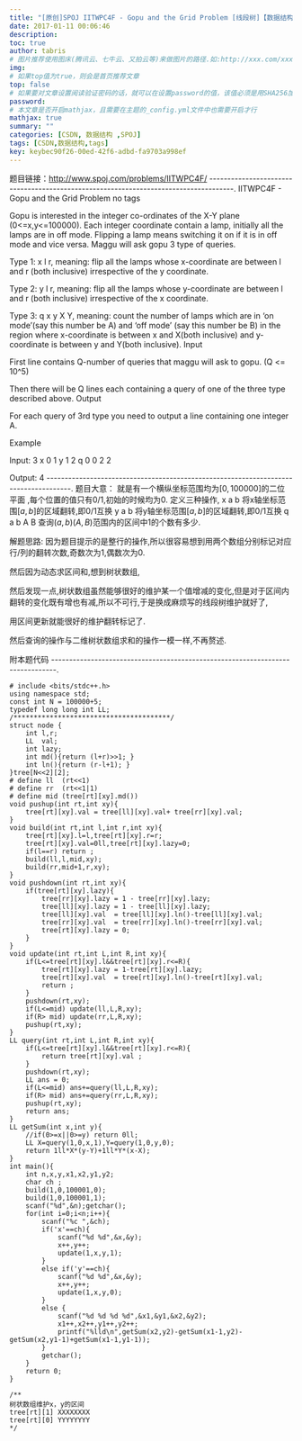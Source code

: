 ```yaml
---
title: "[原创]SPOJ IITWPC4F - Gopu and the Grid Problem [线段树]【数据结构】"
date: 2017-01-11 00:06:46
description:
toc: true
author: tabris
# 图片推荐使用图床(腾讯云、七牛云、又拍云等)来做图片的路径.如:http://xxx.com/xxx.jpg
img:
# 如果top值为true，则会是首页推荐文章
top: false
# 如果要对文章设置阅读验证密码的话，就可以在设置password的值，该值必须是用SHA256加密后的密码，防止被他人识破
password:
# 本文章是否开启mathjax，且需要在主题的_config.yml文件中也需要开启才行
mathjax: true
summary: ""
categories: [CSDN, 数据结构 ,SPOJ]
tags: [CSDN,数据结构,tags]
key: keybec90f26-00ed-42f6-adbd-fa9703a998ef
---
```


题目链接：http://www.spoj.com/problems/IITWPC4F/
-------------------------------------------------------------------------------------.
IITWPC4F - Gopu and the Grid Problem
no tags

Gopu is interested in the integer co-ordinates of the X-Y plane (0<=x,y<=100000). Each integer coordinate contain a lamp, initially all the lamps are in off mode. Flipping a lamp means switching it on if it is in off mode and vice versa. Maggu will ask gopu 3 type of queries.


Type 1:  x l r,  meaning: flip all the lamps whose x-coordinate are between l and r (both inclusive) irrespective of the y coordinate.


Type 2:  y l r, meaning: flip all the lamps whose y-coordinate are between l and r (both inclusive) irrespective of the x coordinate.


Type 3: q x y X Y, meaning: count the number of lamps which are in ‘on mode’(say this number be A) and ‘off mode’ (say this number  be B) in the region where x-coordinate is between x and X(both inclusive) and y-coordinate is between y and Y(both inclusive).
Input

First line contains Q-number of queries that maggu will ask to gopu. (Q <= 10^5)

Then there will be Q lines each containing a query of one of the three type described above.
Output

 For each query of 3rd type you need to output a line containing one integer A.

Example

Input:
3
x 0 1
y 1 2
q 0 0 2 2

 Output:
 4
-------------------------------------------------------------------------------------.
题目大意：
就是有一个横纵坐标范围均为$[0,100000]$的二位平面 ,每个位置的值只有0/1,初始的时候均为0.
定义三种操作,
x a b 将x轴坐标范围$[a,b]$的区域翻转,即0/1互换
y a b 将y轴坐标范围$[a,b]$的区域翻转,即0/1互换
q a b A B 查询$(a,b)(A,B)$范围内的区间中1的个数有多少.


解题思路:
因为题目提示的是整行的操作,所以很容易想到用两个数组分别标记对应行/列的翻转次数,奇数次为1,偶数次为0.

然后因为动态求区间和,想到树状数组,

然后发现一点,树状数组虽然能够很好的维护某一个值增减的变化,但是对于区间内翻转的变化既有增也有减,所以不可行,于是换成麻烦写的线段树维护就好了,

用区间更新就能很好的维护翻转标记了.

然后查询的操作与二维树状数组求和的操作一模一样,不再赘述.

附本题代码
-------------------------------------------------------------------------------.
```
# include <bits/stdc++.h>
using namespace std;
const int N = 100000+5;
typedef long long int LL;
/***************************************/
struct node {
    int l,r;
    LL  val;
    int lazy;
    int md(){return (l+r)>>1; }
    int ln(){return (r-l+1); }
}tree[N<<2][2];
# define ll  (rt<<1)
# define rr  (rt<<1|1)
# define mid (tree[rt][xy].md())
void pushup(int rt,int xy){
    tree[rt][xy].val = tree[ll][xy].val+ tree[rr][xy].val;
}
void build(int rt,int l,int r,int xy){
    tree[rt][xy].l=l,tree[rt][xy].r=r;
    tree[rt][xy].val=0ll,tree[rt][xy].lazy=0;
    if(l==r) return ;
    build(ll,l,mid,xy);
    build(rr,mid+1,r,xy);
}
void pushdown(int rt,int xy){
    if(tree[rt][xy].lazy){
        tree[rr][xy].lazy = 1 - tree[rr][xy].lazy;
        tree[ll][xy].lazy = 1 - tree[ll][xy].lazy;
        tree[ll][xy].val  = tree[ll][xy].ln()-tree[ll][xy].val;
        tree[rr][xy].val  = tree[rr][xy].ln()-tree[rr][xy].val;
        tree[rt][xy].lazy = 0;
    }
}
void update(int rt,int L,int R,int xy){
    if(L<=tree[rt][xy].l&&tree[rt][xy].r<=R){
        tree[rt][xy].lazy = 1-tree[rt][xy].lazy;
        tree[rt][xy].val  = tree[rt][xy].ln()-tree[rt][xy].val;
        return ;
    }
    pushdown(rt,xy);
    if(L<=mid) update(ll,L,R,xy);
    if(R> mid) update(rr,L,R,xy);
    pushup(rt,xy);
}
LL query(int rt,int L,int R,int xy){
    if(L<=tree[rt][xy].l&&tree[rt][xy].r<=R){
        return tree[rt][xy].val ;
    }
    pushdown(rt,xy);
    LL ans = 0;
    if(L<=mid) ans+=query(ll,L,R,xy);
    if(R> mid) ans+=query(rr,L,R,xy);
    pushup(rt,xy);
    return ans;
}
LL getSum(int x,int y){
    //if(0>=x||0>=y) return 0ll;
    LL X=query(1,0,x,1),Y=query(1,0,y,0);
    return 1ll*X*(y-Y)+1ll*Y*(x-X);
}
int main(){
    int n,x,y,x1,x2,y1,y2;
    char ch ;
    build(1,0,100001,0);
    build(1,0,100001,1);
    scanf("%d",&n);getchar();
    for(int i=0;i<n;i++){
        scanf("%c ",&ch);
        if('x'==ch){
            scanf("%d %d",&x,&y);
            x++,y++;
            update(1,x,y,1);
        }
        else if('y'==ch){
            scanf("%d %d",&x,&y);
            x++,y++;
            update(1,x,y,0);
        }
        else {
            scanf("%d %d %d %d",&x1,&y1,&x2,&y2);
            x1++,x2++,y1++,y2++;
            printf("%lld\n",getSum(x2,y2)-getSum(x1-1,y2)-getSum(x2,y1-1)+getSum(x1-1,y1-1));
        }
        getchar();
    }
    return 0;
}

/**
树状数组维护x，y的区间
tree[rt][1] XXXXXXXX
tree[rt][0] YYYYYYYY
*/

```